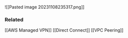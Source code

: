 ![[Pasted image 20231108235317.png]]
### Related
[[AWS Managed VPN]]
[[Direct Connect]]
[[VPC Peering]]
